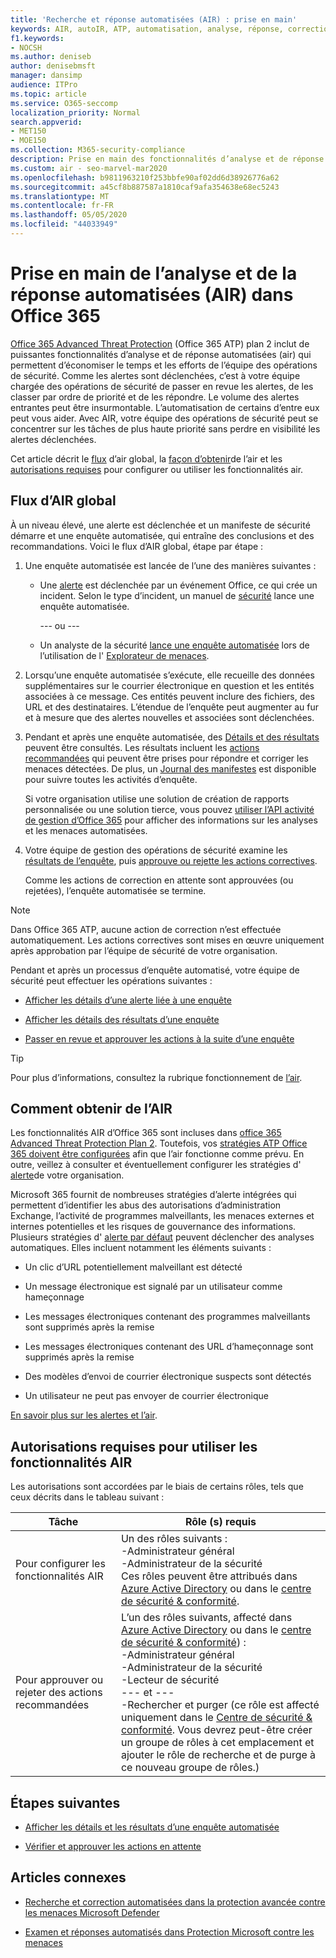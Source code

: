 ```yaml
---
title: 'Recherche et réponse automatisées (AIR) : prise en main'
keywords: AIR, autoIR, ATP, automatisation, analyse, réponse, correction, menaces, avancé, menace, protection
f1.keywords:
- NOCSH
ms.author: deniseb
author: denisebmsft
manager: dansimp
audience: ITPro
ms.topic: article
ms.service: O365-seccomp
localization_priority: Normal
search.appverid:
- MET150
- MOE150
ms.collection: M365-security-compliance
description: Prise en main des fonctionnalités d’analyse et de réponse automatisées dans Office 365 Advanced Threat Protection Plan 2.
ms.custom: air - seo-marvel-mar2020
ms.openlocfilehash: b9811963210f253bbfe90af02dd6d38926776a62
ms.sourcegitcommit: a45cf8b887587a1810caf9afa354638e68ec5243
ms.translationtype: MT
ms.contentlocale: fr-FR
ms.lasthandoff: 05/05/2020
ms.locfileid: "44033949"
---
```

# <a name="get-started-using-automated-investigation-and-response-air-in-office-365"></a>Prise en main de l’analyse et de la réponse automatisées (AIR) dans Office 365

[Office 365 Advanced Threat Protection](office-365-atp.md) (Office 365 ATP) plan 2 inclut de puissantes fonctionnalités d’analyse et de réponse automatisées (air) qui permettent d’économiser le temps et les efforts de l’équipe des opérations de sécurité. Comme les alertes sont déclenchées, c’est à votre équipe chargée des opérations de sécurité de passer en revue les alertes, de les classer par ordre de priorité et de les répondre. Le volume des alertes entrantes peut être insurmontable. L’automatisation de certains d’entre eux peut vous aider. Avec AIR, votre équipe des opérations de sécurité peut se concentrer sur les tâches de plus haute priorité sans perdre en visibilité les alertes déclenchées.

Cet article décrit le [flux](#the-overall-flow-of-air) d’air global, la [façon d’obtenir](#how-to-get-air)de l’air et les [autorisations requises](#required-permissions-to-use-air-capabilities) pour configurer ou utiliser les fonctionnalités air. 

## <a name="the-overall-flow-of-air"></a>Flux d’AIR global

À un niveau élevé, une alerte est déclenchée et un manifeste de sécurité démarre et une enquête automatisée, qui entraîne des conclusions et des recommandations. Voici le flux d’AIR global, étape par étape :

1. Une enquête automatisée est lancée de l’une des manières suivantes :

   - Une [alerte](https://docs.microsoft.com/microsoft-365/compliance/alert-policies) est déclenchée par un événement Office, ce qui crée un incident. Selon le type d’incident, un manuel de [sécurité](automated-investigation-response-office.md#security-playbooks) lance une enquête automatisée. 

     --- ou ---
   
   - Un analyste de la sécurité [lance une enquête automatisée](automated-investigation-response-office.md#example-a-security-administrator-triggers-an-investigation-from-threat-explorer) lors de l’utilisation de l' [Explorateur de menaces](threat-explorer.md).

2. Lorsqu’une enquête automatisée s’exécute, elle recueille des données supplémentaires sur le courrier électronique en question et les entités associées à ce message. Ces entités peuvent inclure des fichiers, des URL et des destinataires.  L’étendue de l’enquête peut augmenter au fur et à mesure que des alertes nouvelles et associées sont déclenchées.

3. Pendant et après une enquête automatisée, des [Détails et des résultats](air-view-investigation-results.md) peuvent être consultés. Les résultats incluent les [actions recommandées](air-remediation-actions.md) qui peuvent être prises pour répondre et corriger les menaces détectées. De plus, un [Journal des manifestes](air-view-investigation-results.md#playbook-log) est disponible pour suivre toutes les activités d’enquête.

    Si votre organisation utilise une solution de création de rapports personnalisée ou une solution tierce, vous pouvez [utiliser l’API activité de gestion d’Office 365](air-custom-reporting.md) pour afficher des informations sur les analyses et les menaces automatisées.

4. Votre équipe de gestion des opérations de sécurité examine les [résultats de l’enquête](air-view-investigation-results.md), puis [approuve ou rejette les actions correctives](air-review-approve-pending-completed-actions.md). 

    Comme les actions de correction en attente sont approuvées (ou rejetées), l’enquête automatisée se termine.

> [!NOTE]
> Dans Office 365 ATP, aucune action de correction n’est effectuée automatiquement. Les actions correctives sont mises en œuvre uniquement après approbation par l’équipe de sécurité de votre organisation. 

Pendant et après un processus d’enquête automatisé, votre équipe de sécurité peut effectuer les opérations suivantes :

- [Afficher les détails d’une alerte liée à une enquête](air-view-investigation-results.md#view-details-about-an-alert-related-to-an-investigation)

- [Afficher les détails des résultats d’une enquête](air-view-investigation-results.md#view-details-of-an-investigation)

- [Passer en revue et approuver les actions à la suite d’une enquête](air-review-approve-pending-completed-actions.md)

> [!TIP]
> Pour plus d’informations, consultez la rubrique fonctionnement de [l’air](https://docs.microsoft.com/microsoft-365/security/office-365-security/automated-investigation-response-office).

## <a name="how-to-get-air"></a>Comment obtenir de l’AIR

Les fonctionnalités AIR d’Office 365 sont incluses dans [office 365 Advanced Threat Protection Plan 2](https://docs.microsoft.com/microsoft-365/security/office-365-security/office-365-atp#office-365-atp-plan-1-and-plan-2). Toutefois, vos [stratégies ATP Office 365 doivent être configurées](https://docs.microsoft.com/microsoft-365/security/office-365-security/protect-against-threats) afin que l’air fonctionne comme prévu. En outre, veillez à consulter et éventuellement configurer les stratégies d' [alerte](https://docs.microsoft.com/microsoft-365/compliance/alert-policies)de votre organisation. 

Microsoft 365 fournit de nombreuses stratégies d’alerte intégrées qui permettent d’identifier les abus des autorisations d’administration Exchange, l’activité de programmes malveillants, les menaces externes et internes potentielles et les risques de gouvernance des informations. Plusieurs stratégies d' [alerte par défaut](https://docs.microsoft.com/microsoft-365/compliance/alert-policies#default-alert-policies) peuvent déclencher des analyses automatiques. Elles incluent notamment les éléments suivants :

- Un clic d’URL potentiellement malveillant est détecté

- Un message électronique est signalé par un utilisateur comme hameçonnage

- Les messages électroniques contenant des programmes malveillants sont supprimés après la remise

- Les messages électroniques contenant des URL d’hameçonnage sont supprimés après la remise

- Des modèles d’envoi de courrier électronique suspects sont détectés

- Un utilisateur ne peut pas envoyer de courrier électronique

[En savoir plus sur les alertes et l’air](https://docs.microsoft.com/microsoft-365/security/office-365-security/automated-investigation-response-office).

## <a name="required-permissions-to-use-air-capabilities"></a>Autorisations requises pour utiliser les fonctionnalités AIR

Les autorisations sont accordées par le biais de certains rôles, tels que ceux décrits dans le tableau suivant : 

|Tâche |Rôle (s) requis |
|--|--|
|Pour configurer les fonctionnalités AIR |Un des rôles suivants : <br/>-Administrateur général<br/>-Administrateur de la sécurité <br/>Ces rôles peuvent être attribués dans [Azure Active Directory](https://docs.microsoft.com/azure/active-directory/users-groups-roles/directory-assign-admin-roles) ou dans le [centre de sécurité & conformité](https://docs.microsoft.com/microsoft-365/security/office-365-security/permissions-in-the-security-and-compliance-center). |
|Pour approuver ou rejeter des actions recommandées|L’un des rôles suivants, affecté dans [Azure Active Directory](https://docs.microsoft.com/azure/active-directory/users-groups-roles/directory-assign-admin-roles) ou dans le [centre de sécurité & conformité](https://docs.microsoft.com/microsoft-365/security/office-365-security/permissions-in-the-security-and-compliance-center)) :<br/>-Administrateur général <br/>-Administrateur de la sécurité<br/>-Lecteur de sécurité <br/>--- et ---<br/>-Rechercher et purger (ce rôle est affecté uniquement dans le [Centre de sécurité & conformité](https://docs.microsoft.com/microsoft-365/security/office-365-security/permissions-in-the-security-and-compliance-center). Vous devrez peut-être créer un groupe de rôles à cet emplacement et ajouter le rôle de recherche et de purge à ce nouveau groupe de rôles.)

## <a name="next-steps"></a>Étapes suivantes

- [Afficher les détails et les résultats d’une enquête automatisée](https://docs.microsoft.com/microsoft-365/security/office-365-security/air-view-investigation-results#view-details-of-an-investigation)

- [Vérifier et approuver les actions en attente](https://docs.microsoft.com/microsoft-365/security/office-365-security/air-remediation-actions)

## <a name="related-articles"></a>Articles connexes

- [Recherche et correction automatisées dans la protection avancée contre les menaces Microsoft Defender](https://docs.microsoft.com/windows/security/threat-protection/microsoft-defender-atp/automated-investigations)

- [Examen et réponses automatisés dans Protection Microsoft contre les menaces](https://docs.microsoft.com/microsoft-365/security/mtp/mtp-autoir)

